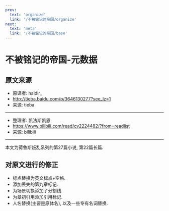 ```yaml
---
prev:
  text: 'organize'
  link: '/不被铭记的帝国/organize'
next:
  text: 'meta'
  link: '/不被铭记的帝国/base'
---
```


# 不被铭记的帝国-元数据

## 原文来源

+ 原译者: haldir_
+ <http://tieba.baidu.com/p/3646130277?see_lz=1>
+ 来源: tieba

------

+ 整理者: 凯法斯凯恩
+ <https://www.bilibili.com/read/cv2224482/?from=readlist>
+ 来源: bilibili

------

本文为荷鲁斯叛乱系列的第27篇小说, 第22篇长篇.

## 对原文进行的修正

+ 标点替换为英文标点+空格.
+ 添加丢失的第九章标记.
+ 为场景切换添加了分割线.
+ 为章初引用添加引用标记.
+ 人名替换(主要是原体名), 以及一些专有名词替换.
